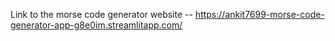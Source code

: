Link to the morse code generator website -- https://ankit7699-morse-code-generator-app-g8e0im.streamlitapp.com/
